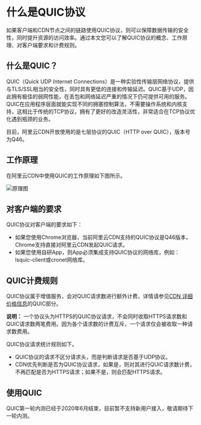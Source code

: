 # 什么是QUIC协议

如果客户端和CDN节点之间的链路使用QUIC协议，则可以保障数据传输的安全性，同时提升资源的访问效率。通过本文您可以了解QUIC协议的概念、工作原理、对客户端要求和计费规则。

## 什么是QUIC？

QUIC（Quick UDP Internet Connections）是一种实验性传输层网络协议，提供与TLS/SSL相当的安全性，同时具有更低的连接和传输延迟。QUIC基于UDP，因此拥有极佳的弱网性能，在丢包和网络延迟严重的情况下仍可提供可用的服务。QUIC在应用程序层面就能实现不同的拥塞控制算法，不需要操作系统和内核支持，这相比于传统的TCP协议，拥有了更好的改造灵活性，非常适合在TCP协议优化遇到瓶颈的业务。

目前，阿里云CDN开放使用的是七层协议的QUIC（HTTP over QUIC），版本号为Q46。

## 工作原理

在阿里云CDN中使用QUIC的工作原理如下图所示。

![原理图](https://static-aliyun-doc.oss-cn-hangzhou.aliyuncs.com/assets/img/zh-CN/7490246851/p54879.png)

## 对客户端的要求

QUIC协议对客户端的要求如下：

-   如果您使用Chrome浏览器，当前阿里云CDN支持的QUIC协议是Q46版本，Chrome支持直接对阿里云CDN发起QUIC请求。
-   如果您使用自研App，则App必须集成支持QUIC协议的网络库，例如：lsquic-client或cronet网络库。

## QUIC计费规则

QUIC协议属于增值服务，会对QUIC请求数进行额外计费，详情请参见[CDN 详细价格信息](https://www.aliyun.com/price/product?spm=5176.175459.915900.btn2.3749312f2FsBxF#/cdn/detail)的QUIC部分。

**说明：** 一个协议头为HTTPS的QUIC协议请求，不会同时收取HTTPS请求数和QUIC请求数两笔费用。因为各个请求数的计费互斥，一个请求仅会被收取一种请求数费用。

QUIC协议请求统计规则如下。

-   QUIC协议的请求不区分请求头，而是判断请求是否基于UDP协议。
-   CDN优先判断是否为QUIC协议请求，如果是，则对其进行QUIC请求数计费，不再匹配是否为HTTPS请求；如果不是，则会匹配HTTPS请求。

## 使用QUIC

QUIC第一轮内测已经于2020年6月结束，目前暂不支持新用户接入，敬请期待下一轮内测。

